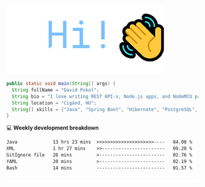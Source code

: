 ![Hi!](assets/images/hi.png)

```java
public static void main(String[] args) {
  String fullName = "David Pokol";
  String bio = "I love writing REST API-s, Node.js apps, and NodeMCU programs";
  String location = "Cigánd, HU";
  String[] skills = {"Java", "Spring Boot", "Hibernate", "PostgreSQL", "Git"};
}
```

💻 **Weekly development breakdown**
<!--START_SECTION:waka-->

```txt
Java             13 hrs 23 mins  >>>>>>>>>>>>>>>>>>>>>----   84.08 %
XML              1 hr 27 mins    >>-----------------------   09.20 %
GitIgnore file   26 mins         >------------------------   02.76 %
YAML             20 mins         >------------------------   02.19 %
Bash             14 mins         -------------------------   01.57 %
```

<!--END_SECTION:waka-->

![footer](assets/images/footer.png)
